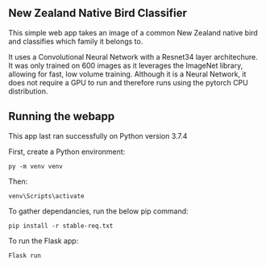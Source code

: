 ## New Zealand Native Bird Classifier
This simple web app takes an image of a common New Zealand native bird and classifies which family it belongs to.

It uses a Convolutional Neural Network with a Resnet34 layer architechure.
It was only trained on 600 images as it leverages the ImageNet library, allowing for fast, low volume training.
Although it is a Neural Network, it does not require a GPU to run and therefore runs using the pytorch CPU distribution.

## Running the webapp
This app last ran successfully on Python version 3.7.4

First, create a Python environment:

`py -m venv venv`

Then:

`venv\Scripts\activate`

To gather dependancies, run the below pip command:

`pip install -r stable-req.txt`

To run the Flask app:

`Flask run`
